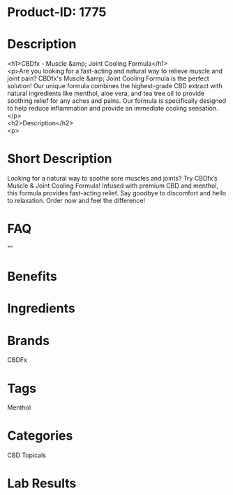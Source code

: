 # Product-ID: 1775

# Description

<p>&lt;h1&gt;CBDfx - Muscle &amp;amp; Joint Cooling Formula&lt;/h1&gt;<br />&lt;p&gt;Are you looking for a fast-acting and natural way to relieve muscle and joint pain? CBDfx's Muscle &amp;amp; Joint Cooling Formula is the perfect solution! Our unique formula combines the highest-grade CBD extract with natural ingredients like menthol, aloe vera, and tea tree oil to provide soothing relief for any aches and pains. Our formula is specifically designed to help reduce inflammation and provide an immediate cooling sensation.&lt;/p&gt;<br />&lt;h2&gt;Description&lt;/h2&gt;<br />&lt;p&gt;</p>


# Short Description

<p>Looking for a natural way to soothe sore muscles and joints? Try CBDfx&#8217;s Muscle &amp; Joint Cooling Formula! Infused with premium CBD and menthol, this formula provides fast-acting relief. Say goodbye to discomfort and hello to relaxation. Order now and feel the difference!</p>


# FAQ
""

# Benefits



# Ingredients



# Brands

CBDFx

# Tags

Menthol

# Categories

CBD Topicals

# Lab Results

